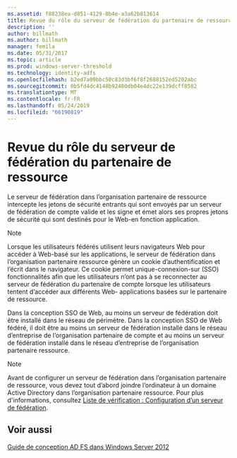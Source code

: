 ```yaml
---
ms.assetid: f88238ea-d851-4129-8b4e-a3a62b813614
title: Revue du rôle du serveur de fédération du partenaire de ressource
description: ''
author: billmath
ms.author: billmath
manager: femila
ms.date: 05/31/2017
ms.topic: article
ms.prod: windows-server-threshold
ms.technology: identity-adfs
ms.openlocfilehash: b2ed7a09bbc50c83d3bf6f8f2688152ed5202abc
ms.sourcegitcommit: 0b5fd4dc4148b92480db04e4dc22e139dcff8582
ms.translationtype: MT
ms.contentlocale: fr-FR
ms.lasthandoff: 05/24/2019
ms.locfileid: "66190819"
---
```

# <a name="review-the-role-of-the-federation-server-in-the-resource-partner"></a>Revue du rôle du serveur de fédération du partenaire de ressource

Le serveur de fédération dans l’organisation partenaire de ressource intercepte les jetons de sécurité entrants qui sont envoyés par un serveur de fédération de compte valide et les signe et émet alors ses propres jetons de sécurité qui sont destinés pour le Web\-en fonction application.  
  
> [!NOTE]  
> Lorsque les utilisateurs fédérés utilisent leurs navigateurs Web pour accéder à Web\-basé sur les applications, le serveur de fédération dans l’organisation partenaire ressource génère un cookie d’authentification et l’écrit dans le navigateur. Ce cookie permet unique\-connexion\-sur \(SSO\) fonctionnalités afin que les utilisateurs n’ont pas à se reconnecter au serveur de fédération du partenaire de compte lorsque les utilisateurs tentent d’accéder aux différents Web\- applications basées sur le partenaire de ressource.  
  
Dans la conception SSO de Web, au moins un serveur de fédération doit être installé dans le réseau de périmètre. Dans la conception SSO de Web fédéré, il doit être au moins un serveur de fédération installé dans le réseau d’entreprise de l’organisation partenaire de compte et au moins un serveur de fédération installé dans le réseau d’entreprise de l’organisation partenaire ressource.  
  
> [!NOTE]  
> Avant de configurer un serveur de fédération dans l’organisation partenaire de ressource, vous devez tout d’abord joindre l’ordinateur à un domaine Active Directory dans l’organisation partenaire ressource. Pour plus d'informations, consultez [Liste de vérification : Configuration d’un serveur de fédération](../../ad-fs/deployment/Checklist--Setting-Up-a-Federation-Server.md).  
  
## <a name="see-also"></a>Voir aussi
[Guide de conception AD FS dans Windows Server 2012](AD-FS-Design-Guide-in-Windows-Server-2012.md)

